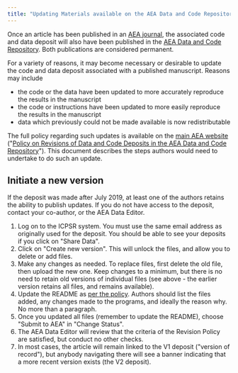 ```yaml
---
title: "Updating Materials available on the AEA Data and Code Repository"
---
```


Once an article has been published in an [AEA journal](https://www.aeaweb.org/journals/), the associated code and data deposit will also have been published in the [AEA Data and Code Repository](https://www.openicpsr.org/openicpsr/search/aea/studies). Both publications are considered permanent. 

For a variety of reasons, it may become necessary or desirable to update the code and data deposit associated with a published manuscript. Reasons may include

- the code or the data have been updated to more accurately reproduce the results in the manuscript
- the code or instructions have been updated to more easily reproduce the results in the manuscript
- data which previously could not be made available is now redistributable 

The full policy regarding such updates is available on the [main AEA website](https://www.aeaweb.org/journals/data/policy-revisions) ("[Policy on Revisions of Data and Code Deposits in the AEA Data and Code Repository](https://www.aeaweb.org/journals/data/policy-revisions)"). This document describes the steps authors would need to undertake to do such an update. 

## Initiate a new version

If the deposit was made after July 2019, at least one of the authors retains the ability to publish updates. If you do not have access to the deposit, contact your co-author, or the AEA Data Editor. 

1. Log on to the ICPSR system. You must use the same email address as originally used for the deposit. You should be able to see your deposits if you click on "Share Data".
2. Click on "Create new version". This will unlock the files, and allow you to delete or add files.
3. Make any changes as needed. To replace files, first delete the old file, then upload the new one. Keep changes to a minimum, but there is no need to retain old versions of individual files (see above - the earlier version retains all files, and remains available).
4. Update the README as [per the policy]((https://www.aeaweb.org/journals/data/policy-revisions)). Authors should list the files added, any changes made to the programs, and ideally the reason why. No more than a paragraph.
5. Once you updated all files (remember to update the README), choose "Submit to AEA" in "Change Status".
6. The AEA Data Editor will review that the criteria of the Revision Policy are satisfied, but conduct no other checks.
7. In most cases, the article will remain linked to the V1 deposit ("version of record"), but anybody navigating there will see a banner indicating that a more recent version exists (the V2 deposit).

